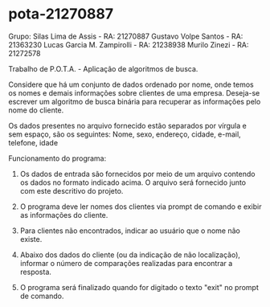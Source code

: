 # pota-21270887

Grupo:
Silas Lima de Assis - RA: 21270887
Gustavo Volpe Santos - RA: 21363230
Lucas Garcia M. Zampirolli - RA: 21238938
Murilo Zinezi - RA: 21272578

Trabalho de P.O.T.A. - Aplicação de algoritmos de busca.

Considere que há um conjunto de dados ordenado por nome, onde temos os nomes e demais
informações sobre clientes de uma empresa.
Deseja-se escrever um algoritmo de busca binária para recuperar as informações pelo nome do
cliente.

Os dados presentes no arquivo fornecido estão separados por vírgula e sem espaço, são os
seguintes: Nome, sexo, endereço, cidade, e-mail, telefone, idade

Funcionamento do programa:
1. Os dados de entrada são fornecidos por meio de um arquivo contendo os dados no formato
indicado acima. O arquivo será fornecido junto com este descritivo do projeto.

2. O programa deve ler nomes dos clientes via prompt de comando e exibir as informações do
cliente.

3. Para clientes não encontrados, indicar ao usuário que o nome não existe.

4. Abaixo dos dados do cliente (ou da indicação de não localização), informar o número de
comparações realizadas para encontrar a resposta.

5. O programa será finalizado quando for digitado o texto "exit" no prompt de comando.
